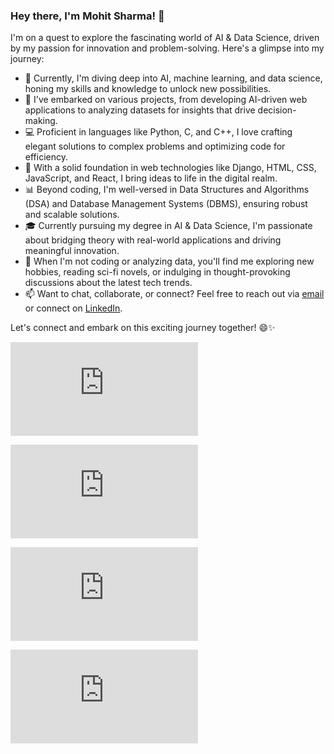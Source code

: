 ### Hey there, I'm Mohit Sharma! 👋

I'm on a quest to explore the fascinating world of AI & Data Science, driven by my passion for innovation and problem-solving. Here's a glimpse into my journey:

- 🌱 Currently, I'm diving deep into AI, machine learning, and data science, honing my skills and knowledge to unlock new possibilities.
- 🔭 I've embarked on various projects, from developing AI-driven web applications to analyzing datasets for insights that drive decision-making.
- 💻 Proficient in languages like Python, C, and C++, I love crafting elegant solutions to complex problems and optimizing code for efficiency.
- 🚀 With a solid foundation in web technologies like Django, HTML, CSS, JavaScript, and React, I bring ideas to life in the digital realm.
- 📊 Beyond coding, I'm well-versed in Data Structures and Algorithms (DSA) and Database Management Systems (DBMS), ensuring robust and scalable solutions.
- 🎓 Currently pursuing my degree in AI & Data Science, I'm passionate about bridging theory with real-world applications and driving meaningful innovation.
- 🌟 When I'm not coding or analyzing data, you'll find me exploring new hobbies, reading sci-fi novels, or indulging in thought-provoking discussions about the latest tech trends.
- 📫 Want to chat, collaborate, or connect? Feel free to reach out via [email](mailto:ptms2525@gmail.com) or connect on [LinkedIn](https://www.linkedin.com/in/mohitsharmas78/).

Let's connect and embark on this exciting journey together! 😄✨

[![Animation](https://assets3.lottiefiles.com/private_files/lf30_tpnk1npu.json)](https://lottiefiles.com/tpnk1npu)

[![Animation](https://assets2.lottiefiles.com/packages/lf20_qj4ex8wf.json)](https://lottiefiles.com/qj4ex8wf)

[![Animation](https://assets8.lottiefiles.com/private_files/lf30_xcqg8psp.json)](https://lottiefiles.com/xcqg8psp)

[![Animation](https://assets7.lottiefiles.com/private_files/lf30_zecvkvlr.json)](https://lottiefiles.com/zecvkvlr)
